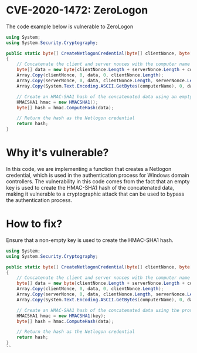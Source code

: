 # CVE-2020-1472: ZeroLogon

The code example below is vulnerable to ZeroLogon

```csharp
using System;
using System.Security.Cryptography;

public static byte[] CreateNetlogonCredential(byte[] clientNonce, byte[] serverNonce, string computerName)
{
    // Concatenate the client and server nonces with the computer name
    byte[] data = new byte[clientNonce.Length + serverNonce.Length + computerName.Length];
    Array.Copy(clientNonce, 0, data, 0, clientNonce.Length);
    Array.Copy(serverNonce, 0, data, clientNonce.Length, serverNonce.Length);
    Array.Copy(System.Text.Encoding.ASCII.GetBytes(computerName), 0, data, clientNonce.Length + serverNonce.Length, computerName.Length);

    // Create an HMAC-SHA1 hash of the concatenated data using an empty key
    HMACSHA1 hmac = new HMACSHA1();
    byte[] hash = hmac.ComputeHash(data);

    // Return the hash as the Netlogon credential
    return hash;
}
```

# Why it's vulnerable?

In this code, we are implementing a function that creates a Netlogon credential, which is used in the authentication process for Windows domain controllers. The vulnerability in this code comes from the fact that an empty key is used to create the HMAC-SHA1 hash of the concatenated data, making it vulnerable to a cryptographic attack that can be used to bypass the authentication process.

# How to fix?

Ensure that a non-empty key is used to create the HMAC-SHA1 hash. 

```csharp
using System;
using System.Security.Cryptography;

public static byte[] CreateNetlogonCredential(byte[] clientNonce, byte[] serverNonce, string computerName, byte[] key)
{
    // Concatenate the client and server nonces with the computer name
    byte[] data = new byte[clientNonce.Length + serverNonce.Length + computerName.Length];
    Array.Copy(clientNonce, 0, data, 0, clientNonce.Length);
    Array.Copy(serverNonce, 0, data, clientNonce.Length, serverNonce.Length);
    Array.Copy(System.Text.Encoding.ASCII.GetBytes(computerName), 0, data, clientNonce.Length + serverNonce.Length, computerName.Length);

    // Create an HMAC-SHA1 hash of the concatenated data using the provided key
    HMACSHA1 hmac = new HMACSHA1(key);
    byte[] hash = hmac.ComputeHash(data);

    // Return the hash as the Netlogon credential
    return hash;
}
``
